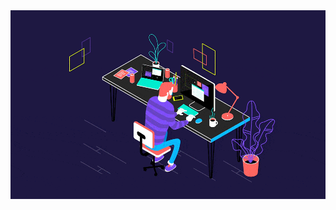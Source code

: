 <div id="header" align="center">
  <img src="https://github.com/Ellepfan/urban-university/blob/main/ifa7n.gif" width="600"/>
</div>
